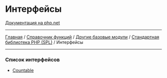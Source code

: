 # Интерфейсы

[Документация на php.net](https://www.php.net/manual/ru/spl.interfaces.php)

---

[Главная](../../../../README.md) / [Справочник функций](../../../funcref.md) /
[Другие базовые модули](../../other.md) / [Стандартная библиотека PHP (SPL)](../spl.md) / Интерфейсы

---

### Список интерфейсов

-   [Countable](./interfaces/Countable.md)
